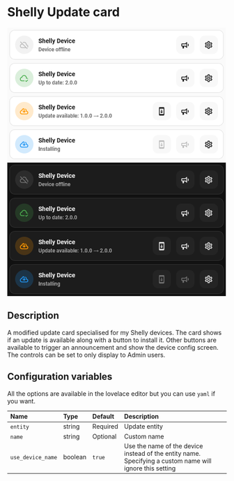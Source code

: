 # Shelly Update card

![Shelly Update light](../images/shelly-update-light.png)
![Shelly Update dark](../images/shelly-update-dark.png)

## Description

A modified update card specialised for my Shelly devices. The card shows if an update is available along with a button to install it. Other buttons are available to trigger an announcement and show the device config screen. The controls can be set to only display to Admin users.

## Configuration variables

All the options are available in the lovelace editor but you can use `yaml` if you want.

| Name              | Type    | Default  | Description                                                                                              |
| :---------------- | :------ | :------- | :------------------------------------------------------------------------------------------------------- |
| `entity`          | string  | Required | Update entity                                                                                            |
| `name`            | string  | Optional | Custom name                                                                                              |
| `use_device_name` | boolean | `true`   | Use the name of the device instead of the entity name. Specifying a custom name will ignore this setting |
